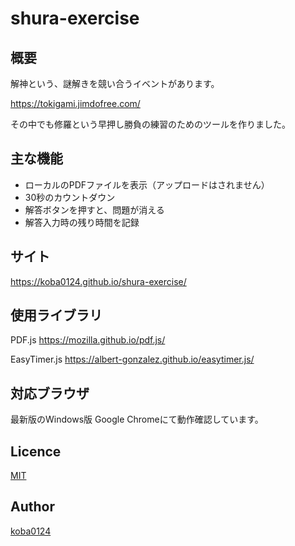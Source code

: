 # shura-exercise

## 概要

解神という、謎解きを競い合うイベントがあります。

https://tokigami.jimdofree.com/

その中でも修羅という早押し勝負の練習のためのツールを作りました。

## 主な機能

* ローカルのPDFファイルを表示（アップロードはされません）
* 30秒のカウントダウン
* 解答ボタンを押すと、問題が消える
* 解答入力時の残り時間を記録

## サイト

https://koba0124.github.io/shura-exercise/

## 使用ライブラリ

PDF.js
https://mozilla.github.io/pdf.js/

EasyTimer.js
https://albert-gonzalez.github.io/easytimer.js/

## 対応ブラウザ

最新版のWindows版 Google Chromeにて動作確認しています。

## Licence

[MIT](https://github.com/tcnksm/tool/blob/master/LICENCE)

## Author

[koba0124](https://github.com/koba0124)
